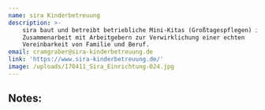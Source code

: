 ```yaml
---
name: sira Kinderbetreuung
description: >-
    sira baut und betreibt betriebliche Mini-Kitas (Großtagespflegen) in
    Zusammenarbeit mit Arbeitgebern zur Verwirklichung einer echten
    Vereinbarkeit von Familie und Beruf.
email: cramgraber@sira-kinderbetreuung.de
link: 'https://www.sira-kinderbetreuung.de/'
image: /uploads/170411_Sira_Einrichtung-024.jpg
---
```

## Notes:

